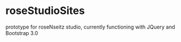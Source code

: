 roseStudioSites
===============

prototype for roseNseitz studio, currently functioning with JQuery and Bootstrap 3.0
